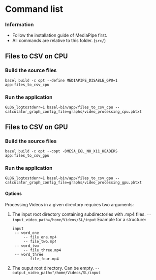 # Command list
### Information
- Follow the installation guide of MediaPipe first.
- All commands are relative to this folder. (`src/`)


## Files to CSV on CPU
### Build the source files
`bazel build -c opt --define MEDIAPIPE_DISABLE_GPU=1 app:files_to_csv_cpu`
### Run the application
`GLOG_logtostderr=1 bazel-bin/app/files_to_csv_cpu --calculator_graph_config_file=graphs/video_processing_cpu.pbtxt`

## Files to CSV on GPU
### Build the source files
`bazel build -c opt --copt -DMESA_EGL_NO_X11_HEADERS app:files_to_csv_gpu`
### Run the application
`GLOG_logtostderr=1 bazel-bin/app/files_to_csv_gpu --calculator_graph_config_file=graphs/video_processing_gpu.pbtxt`
#### Options
Processing Videos in a given directory requires two arguments:
1. The input root directory containing subdirectories with .mp4 files. `--input_video_path=/home/Videos/SL/input`
   Example for a structure: 
   ```
   input
    -- word_one
        -- file_one.mp4
        -- file_two.mp4
    -- word_two
        -- file_three.mp4
    -- word_three
        -- file_four.mp4
   ```
2. The ouput root directory. Can be empty. `--output_video_path="/home/Videos/SL/input`